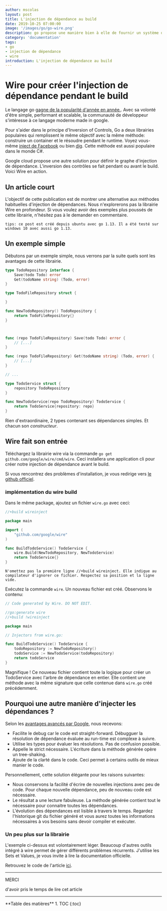 ```yaml
---
author: mscolas
layout: post
title: L'injection de dépendance au build
date: 2019-10-25 07:00:00
image: '/images/go/go-wire.png'
description: go propose une manière bien à elle de fournir un système d'injection de dépendance
category: 'documentation'
tags:
- go
- injection de dépendance
- wire
introduction: L'injection de dépendance au build
---
```


# Wire pour créer l'injection de dépendance pendant le build

Le langage go [gagne de la popularité d'année en année.](https://www.benfrederickson.com/ranking-programming-languages-by-github-users/). Avec sa volonté d'être simple, performant et scalable, la communauté de développeur s'intéresse à ce langage moderne made in google.

Pour s'aider dans le principe d'Inversion of Controls, Go a deux librairies populaires qui remplissent le même objectif avec la même méthode: construire un container et le résoudre pendant le runtime. Voyez vous-même [inject de Facebook](https://github.com/facebookarchive/inject) ou bien [dig](https://github.com/uber-go/dig). Cette méthode est aussi populaire dans le monde C#.

Google cloud propose une autre solution pour définir le graphe d'injection de dépendance. L'inversion des contrôles se fait pendant ou avant le build. Voici Wire en action.

## Un article court

L'objectif de cette publication est de montrer une alternative aux méthodes habituelles d'injection de dépendances. Nous n'explorerons pas la librairie Wire en profondeur. Si vous voulez avoir des exemples plus poussés de cette librairie, n'hésitez pas à le demander en commentaire.

```
tips: ce post est créé depuis ubuntu avec go 1.13. Il a été testé sur windows 10 avec aussi go 1.13.
```

## Un exemple simple

Débutons par un exemple simple, nous verrons par la suite quels sont les avantages de cette librairie.

```go
type TodoRepository interface {
    Save(todo Todo) error
    Get(todoName string) (Todo, error)
}

type TodoFileRepository struct {

}

func NewTodoRepository() TodoRepository {
    return TodoFileRepository{}
}



func (repo TodoFileRepository) Save(todo Todo) error {
    // [...]
}

func (repo TodoFileRepository) Get(todoName string) (Todo, error) {
    // [...]
}

// ...

type TodoService struct {
    repository TodoRepository
}

func NewTodoService(repo TodoRepository) TodoService {
    return TodoService{repository: repo}
}
```

Rien d'extraordinaire, 2 types contenant ses dépendances simples. Et chacun son _constructeur_.

## Wire fait son entrée

Téléchargez la librairie wire via la commande `go get github.com/google/wire/cmd/wire`. Ceci installera une application cli pour créer notre injection de dépendance avant le build.

Si vous rencontrez des problèmes d'installation, je vous redirige vers [le github officiel](https://github.com/google/wire).

### implémentation du wire build

Dans le même package, ajoutez un fichier `wire.go` avec ceci:

```go
//+build wireinject

package main

import (
    "github.com/google/wire"
)

func BuildTodoService() TodoService {
    wire.Build(NewTodoRepository, NewTodoService)
    return TodoService{}
}
```

```
N'omettez pas la première ligne //+build wireinject. Elle indique au compilateur d'ignorer ce fichier. Respectez sa position et la ligne vide.
```

Exécutez la commande `wire`. Un nouveau fichier est créé. Observons le contenu:

```go
// Code generated by Wire. DO NOT EDIT.

//go:generate wire
//+build !wireinject

package main

// Injectors from wire.go:

func BuildTodoService() TodoService {
    todoRepository := NewTodoRepository()
    todoService := NewTodoService(todoRepository)
    return todoService
}
```

Magnifique ! Ce nouveau fichier contient toute la logique pour créer un TodoService avec l'arbre de dépendance en entier. Elle contient une méthode avec la même signature que celle contenue dans `wire.go` créé précédemment.

## Pourquoi une autre manière d'injecter les dépendances ?

Selon les [avantages avancés par Google](https://blog.golang.org/wire), nous recevons:

* Facilite le debug car le code est straight-forward. Débugguer la résolution de dépendance évaluée au run-time est complexe à suivre.
* Utilise les types pour évaluer les résolutions. Pas de confusion possible.
* Appelle le strict nécessaire. L'écriture dans la méthode générée opère un tree-shaking.
* Ajoute de la clarté dans le code. Ceci permet à certains outils de mieux manier le code.

Personnellement, cette solution élégante pour les raisons suivantes:

* Nous conservons la facilité d'écrire de nouvelles injections avec peu de code. Pour chaque nouvelle dépendance, peu de nouveau code est nécessaire.
* Le résultat a une lecture fabuleuse. La méthode générée contient tout le nécessaire pour connaitre toutes les dépendances.
* L'évolution des dépendances est lisible à travers le temps. Regardez l'historique git du fichier généré et vous aurez toutes les informations nécessaires à vos besoins sans devoir compiler et exécuter.

### Un peu plus sur la librairie

L'exemple ci-dessus est volontairement léger. Beaucoup d'autres outils intégré à wire permet de gérer différents problèmes récurrents. J'utilise les Sets et Values, je vous invite à lire la documentation officielle.

Retrouvez le code de l'article [ici](https://github.com/worming004/todowireblog).

---

<div class="gratitude">
    <span>MERCI</span>
    <p>d'avoir pris le temps de lire cet article</p>
</div>

---

<div id="toc"></div>
**Table des matières**
1. TOC
{:toc}
